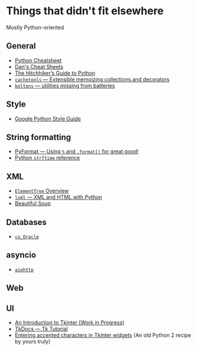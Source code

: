 # Things that didn't fit elsewhere

Mostly Python-oriented

## General

* [Python Cheatsheet](https://www.pythonsheets.com/)
* [Dan's Cheat Sheets](https://cheat.readthedocs.io/en/latest/python/index.html)
* [The Hitchhiker’s Guide to Python](https://docs.python-guide.org/)
* [`cachetools` — Extensible memoizing collections and decorators](https://cachetools.readthedocs.io/en/latest/)
* [`boltons` — utilities missing from batteries](https://boltons.readthedocs.io/en/latest/)

## Style

* [Google Python Style Guide](https://google.github.io/styleguide/pyguide.html)

## String formatting

* [PyFormat — Using `%` and `.format()` for great good!](https://pyformat.info/)
* [Python `strftime` reference](http://strftime.org/)

## XML

* [`ElementTree` Overview](http://effbot.org/zone/element-index.htm)
* [`lxml` — XML and HTML with Python](https://lxml.de/index.html)
* [Beautiful Soup](https://www.crummy.com/software/BeautifulSoup/bs4/doc/)

## Databases

* [`cx_Oracle`](https://cx-oracle.readthedocs.io/en/latest/)

## asyncio

* [`aiohttp`](https://aiohttp.readthedocs.io/en/stable/)

## Web

## UI

* [An Introduction to Tkinter (Work in Progress)](http://effbot.org/tkinterbook/)
* [TkDocs — Tk Tutorial](https://tkdocs.com/tutorial/index.html)
* [Entering accented characters in Tkinter widgets](https://code.activestate.com/recipes/286155-entering-accented-characters-in-tkinter-widgets/)
    (An old Python 2 recipe by yours truly)
